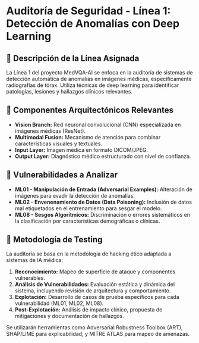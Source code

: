 # Auditoría de Seguridad - Línea 1: Detección de Anomalías con Deep Learning

## 📌 Descripción de la Línea Asignada
La Línea 1 del proyecto MedVQA-AI se enfoca en la auditoría de sistemas de detección automática de anomalías en imágenes médicas, específicamente radiografías de tórax. Utiliza técnicas de deep learning para identificar patologías, lesiones y hallazgos clínicos relevantes.

## 🧩 Componentes Arquitectónicos Relevantes
- **Vision Branch:** Red neuronal convolucional (CNN) especializada en imágenes médicas (ResNet).
- **Multimodal Fusion:** Mecanismo de atención para combinar características visuales y textuales.
- **Input Layer:** Imagen médica en formato DICOM/JPEG.
- **Output Layer:** Diagnóstico médico estructurado con nivel de confianza.

## 🚨 Vulnerabilidades a Analizar
- **ML01 - Manipulación de Entrada (Adversarial Examples):** Alteración de imágenes para evadir la detección de anomalías.
- **ML02 - Envenenamiento de Datos (Data Poisoning):** Inclusión de datos mal etiquetados en el entrenamiento para sesgar el modelo.
- **ML08 - Sesgos Algorítmicos:** Discriminación o errores sistemáticos en la clasificación por características demográficas o clínicas.

## 🧪 Metodología de Testing
La auditoría se basa en la metodología de hacking ético adaptada a sistemas de IA médica:

1. **Reconocimiento:** Mapeo de superficie de ataque y componentes vulnerables.
2. **Análisis de Vulnerabilidades:** Evaluación estática y dinámica del sistema, incluyendo revisión de arquitectura y comportamiento.
3. **Explotación:** Desarrollo de casos de prueba específicos para cada vulnerabilidad (ML01, ML02, ML08).
4. **Post-Explotación:** Análisis de impacto clínico, propuesta de mitigaciones y documentación de hallazgos.

Se utilizarán herramientas como Adversarial Robustness Toolbox (ART), SHAP/LIME para explicabilidad, y MITRE ATLAS para mapeo de amenazas.

